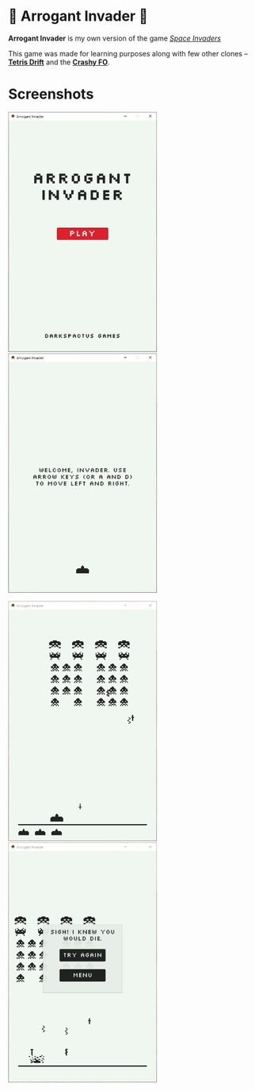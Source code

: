 # :space_invader: Arrogant Invader :rocket:

**Arrogant Invader** is my own version of the game *[Space Invaders](https://en.wikipedia.org/wiki/Space_Invaders)*

This game was made for learning purposes along with few other clones – **[Tetris Drift](https://github.com/showmik/tetris-drift)** and the **[Crashy FO](https://github.com/showmik/crashy-fo)**.

# Screenshots

<img src="Docs/main-menu.png" width="300" alt="main-menu"/> <img src="Docs/tutorial-screen-01.png" width="300" alt="tutorial-screen"/>

<img src="Docs/gameplay-screen.png" width="300" alt="gameplay-screen"/> <img src="Docs/game-over-screen.png" width="300" alt="game-over-screen"/>
